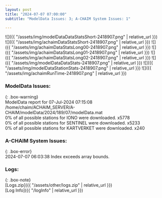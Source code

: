 ```yaml
---
layout: post
title: "2024-07-07 07:00:00"
subtitle: "ModelData Issues: 3; A-CHAIM System Issues: 1"

---
```


![]({{ "/assets/img/modelDataDataStatsShort-2418907.png" | relative_url }})
![]({{ "/assets/img/achaimDataStatsShort-2418907.png" | relative_url }})
![]({{ "/assets/img/achaimDataStatsLong00-2418907.png" | relative_url }})
![]({{ "/assets/img/achaimDataStatsLong01-2418907.png" | relative_url }})
![]({{ "/assets/img/achaimDataStatsLong02-2418907.png" | relative_url }})
![]({{ "/assets/img/modelDataDataStats-2418907.png" | relative_url }})
![]({{ "/assets/img/modelDataStationStats-2418907.png" | relative_url }})
![]({{ "/assets/img/achaimRunTime-2418907.png" | relative_url }})


### ModelData Issues:  
  
{: .box-warning}  
 ModelData report for 07-Jul-2024 07:15:08   
 /home/chaim/ACHAIM_SERVER/A-CHAIM/modelData/2024/189/07/modelData.mat   
 0% of all possible stations for IONO were downloaded. x5778   
 0% of all possible stations for SENTINEL were downloaded. x5233   
 0% of all possible stations for KARTVERKET were downloaded. x240   
  
### A-CHAIM System Issues:  
  
{: .box-error}  
2024-07-07 06:03:38 Index exceeds array bounds.  

### Logs:  
  
{: .box-note}  
[Logs.zip]({{ "/assets/other/logs.zip" | relative_url }})  
[Log Info]({{ "/logInfo" | relative_url }})  
